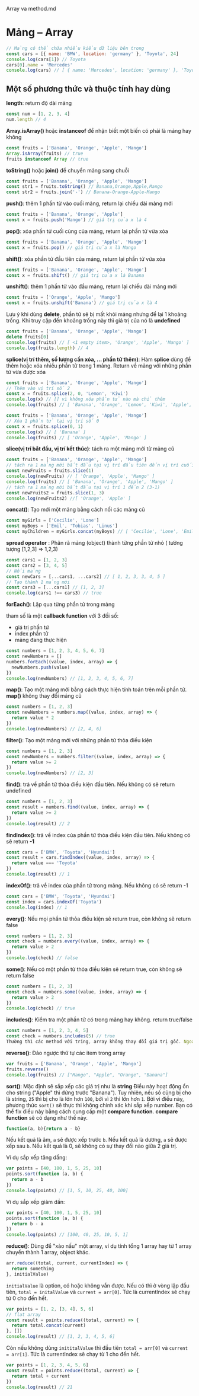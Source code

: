 Array va method.md
# Mảng – Array

```javascript
// Mảng có thể chứa nhiều kiểu dữ liệu bên trong
const cars = [{ name: 'BMW', location: 'germany' }, 'Toyota', 24]
console.log(cars[1]) // Toyota
cars[0].name = 'Mercedes'
console.log(cars) // [ { name: 'Mercedes', location: 'germany' }, 'Toyota', 24 ]
```

## Một số phương thức và thuộc tính hay dùng

**length**: return độ dài mảng

```javascript
const num = [1, 2, 3, 4]
num.length // 4
```

**Array.isArray()** hoặc **instanceof** để nhận biết một biến có phải là mảng hay không

```javascript
const fruits = ['Banana', 'Orange', 'Apple', 'Mango']
Array.isArray(fruits) // true
fruits instanceof Array // true
```

**toString()** hoặc **join()** để chuyển mảng sang chuỗi

```javascript
const fruits = ['Banana', 'Orange', 'Apple', 'Mango']
const str1 = fruits.toString() // Banana,Orange,Apple,Mango
const str2 = fruits.join('-') // Banana-Orange-Apple-Mango
```

**push()**: thêm 1 phần từ vào cuối mảng, return lại chiều dài mảng mới

```javascript
const fruits = ['Banana', 'Orange', 'Apple']
const x = fruits.push('Mango') // giá trị của x là 4
```

**pop()**: xóa phần tử cuối cùng của mảng, return lại phần tử vừa xóa

```javascript
const fruits = ['Banana', 'Orange', 'Apple', 'Mango']
const x = fruits.pop() // giá trị của x là Mango
```

**shift()**: xóa phần tử đầu tiên của mảng, return lại phần tử vừa xóa

```javascript
const fruits = ['Banana', 'Orange', 'Apple', 'Mango']
const x = fruits.shift() // giá trị của x là Banana
```

**unshift()**: thêm 1 phần tử vào đầu mảng, return lại chiều dài mảng mới

```javascript
const fruits = ['Orange', 'Apple', 'Mango']
const x = fruits.unshift('Banana') // giá trị của x là 4
```

Lưu ý khi dùng **delete**, phần tử sẽ bị mất khỏi mảng nhưng để lại 1 khoảng trống. Khi truy cập đến khoảng trống này thì giá trị của nó là **undefined**

```javascript
const fruits = ['Banana', 'Orange', 'Apple', 'Mango']
delete fruits[0]
console.log(fruits) // [ <1 empty item>, 'Orange', 'Apple', 'Mango' ]
console.log(fruits.length) // 4
```

**splice(vị trí thêm, số lượng cần xóa, … phần tử thêm)**: Hàm **splice** dùng để thêm hoặc xóa nhiều phần tử trong 1 mảng. Return về mảng với những phần tử vừa được xóa

```javascript
const fruits = ['Banana', 'Orange', 'Apple', 'Mango']
// Thêm vào vị trí số 2
const x = fruits.splice(2, 0, 'Lemon', 'Kiwi')
console.log(x) // [] vì không xóa phần tử nào mà chỉ thêm
console.log(fruits) // [ 'Banana', 'Orange', 'Lemon', 'Kiwi', 'Apple', 'Mango' ]
```

```javascript
const fruits = ['Banana', 'Orange', 'Apple', 'Mango']
// Xóa 1 phần tử tại vị trí số 0
const x = fruits.splice(0, 1)
console.log(x) // [ 'Banana' ]
console.log(fruits) // [ 'Orange', 'Apple', 'Mango' ]
```

**slice(vị trí bắt đầu, vị trí kết thúc)**: tách ra một mảng mới từ mảng cũ

```javascript
const fruits = ['Banana', 'Orange', 'Apple', 'Mango']
// tách ra 1 mảng mới bắt đầu tại vị trí đầu tiên đến vị trí cuối
const newFruits = fruits.slice(1)
console.log(newFruits) // [ 'Orange', 'Apple', 'Mango' ]
console.log(fruits) // [ 'Banana', 'Orange', 'Apple', 'Mango' ]
// tách ra 1 mảng mới bắt đầu tại vị trí 1 đến 2 (3-1)
const newFruits2 = fruits.slice(1, 3)
console.log(newFruits2) //[ 'Orange', 'Apple' ]
```

**concat()**: Tạo mới một mảng bằng cách nối các mảng cũ

```javascript
const myGirls = ['Cecilie', 'Lone']
const myBoys = ['Emil', 'Tobias', 'Linus']
const myChildren = myGirls.concat(myBoys) // [ 'Cecilie', 'Lone', 'Emil', 'Tobias', 'Linus' ]
```

**spread operator** : Phân rã mảng (object) thành từng phần tử nhỏ ( tưởng tượng [1,2,3] => 1,2,3)

```javascript
const cars1 = [1, 2, 3]
const cars2 = [3, 4, 5]
// Nối mảng
const newCars = [...cars1, ...cars2] // [ 1, 2, 3, 3, 4, 5 ]
// Tạo thành 1 mảng mới
const cars3 = [...cars1] // [1, 2, 3]
console.log(cars1 !== cars3) // true
```

**forEach()**: Lặp qua từng phần tử trong mảng

tham số là một **callback function** với 3 đối số:

- giá trị phần tử
- index phần tử
- mảng đang thực hiện

```javascript
const numbers = [1, 2, 3, 4, 5, 6, 7]
const newNumbers = []
numbers.forEach((value, index, array) => {
  newNumbers.push(value)
})
console.log(newNumbers) // [1, 2, 3, 4, 5, 6, 7]
```

**map()**: Tạo một mảng mới bằng cách thực hiện tính toán trên mỗi phần tử. **map()** không thay đổi mảng cũ

```javascript
const numbers = [1, 2, 3]
const newNumbers = numbers.map((value, index, array) => {
  return value * 2
})
console.log(newNumbers) // [2, 4, 6]
```

**filter()**: Tạo một mảng mới với những phần tử thỏa điều kiện

```javascript
const numbers = [1, 2, 3]
const newNumbers = numbers.filter((value, index, array) => {
  return value >= 2
})
console.log(newNumbers) // [2, 3]
```

**find()**: trả về phần tử thỏa điều kiện đầu tiên. Nếu không có sẽ return undefined

```javascript
const numbers = [1, 2, 3]
const result = numbers.find((value, index, array) => {
  return value >= 2
})
console.log(result) // 2
```

**findIndex()**: trả về index của phần tử thỏa điều kiện đầu tiên. Nếu không có sẽ return **-1**

```javascript
const cars = ['BMW', 'Toyota', 'Hyundai']
const result = cars.findIndex((value, index, array) => {
  return value === 'Toyota'
})
console.log(result) // 1
```

**indexOf()**: trả về index của phần tử trong mảng. Nếu không có sẽ return -1

```javascript
const cars = ['BMW', 'Toyota', 'Hyundai']
const index = cars.indexOf('Toyota')
console.log(index) // 1
```

**every()**: Nếu mọi phần tử thỏa điều kiện sẽ return true, còn không sẽ return false

```javascript
const numbers = [1, 2, 3]
const check = numbers.every((value, index, array) => {
  return value > 2
})
console.log(check) // false
```

**some()**: Nếu có một phần tử thỏa điều kiện sẽ return true, còn không sẽ return false

```javascript
const numbers = [1, 2, 3]
const check = numbers.some((value, index, array) => {
  return value > 2
})
console.log(check) // true
```

**includes()**: Kiểm tra một phần tử có trong mảng hay không. return true/false

```javascript
const numbers = [1, 2, 3, 4, 5]
const check = numbers.includes(5) // true
Thường thì các method với tring, array không thay đổi giá trị gốc. Ngoại trừ: pop, push, shift, unshift, delete
```

**reverse()**: Đảo ngược thứ tự các item trong array

```js
var fruits = ['Banana', 'Orange', 'Apple', 'Mango']
fruits.reverse()
console.log(fruits) // ["Mango", "Apple", "Orange", "Banana"]
```

**sort()**: Mặc định sẽ sắp xếp các giá trị như là **string**
Điều này hoạt động ổn cho string ("Apple" thì đứng trước "Banana").
Tuy nhiên, nếu số cũng bị cho là string, `25` thì bị cho là lớn hơn `100`, bởi vì `2` thì lớn hơn `1`.
Bởi vì điều này, phương thức `sort()` sẽ thực thi không chính xác khi sắp xếp number.
Bạn có thể fix điều này bằng cách cung cấp một **compare function**.
**compare function** sẽ có dạng như thế này.

```js
function(a, b){return a - b}
```

Nếu kết quả là âm, `a` sẽ được xếp trước `b`.
Nếu kết quả là dương, `a` sẽ được xếp sau `b`.
Nếu kết quả là 0, sẽ không có sự thay đổi nào giữa 2 giá trị.

Ví dụ sắp xếp tăng dầng:

```js
var points = [40, 100, 1, 5, 25, 10]
points.sort(function (a, b) {
  return a - b
})
console.log(points) // [1, 5, 10, 25, 40, 100]
```

Ví dụ sắp xếp giảm dần:

```js
var points = [40, 100, 1, 5, 25, 10]
points.sort(function (a, b) {
  return b - a
})
console.log(points) // [100, 40, 25, 10, 5, 1]
```

**reduce()**: Dùng để "xào nấu" một array, ví dụ tính tổng 1 array hay từ 1 array chuyển thành 1 array, object khác.

```js
arr.reduce((total, current, currentIndex) => {
  return something
}, initialValue)
```

`initialValue` là option, có hoặc không vẫn được. Nếu có thì ở vòng lặp đầu tiên, `total = initalValue` và `current = arr[0]`. Tức là currentIndex sẽ chạy từ 0 cho đến hết.

```js
var points = [1, 2, [3, 4], 5, 6]
// flat array
const result = points.reduce((total, current) => {
  return total.concat(current)
}, [])
console.log(result) // [1, 2, 3, 4, 5, 6]
```

Còn nếu không dùng `inititalValue` thì đầu tiên `total = arr[0]` và `current = arr[1]`. Tức là currentIndex sẽ chạy từ 1 cho đến hết.

```js
var points = [1, 2, 3, 4, 5, 6]
const result = points.reduce((total, current) => {
  return total + current
})
console.log(result) // 21
```